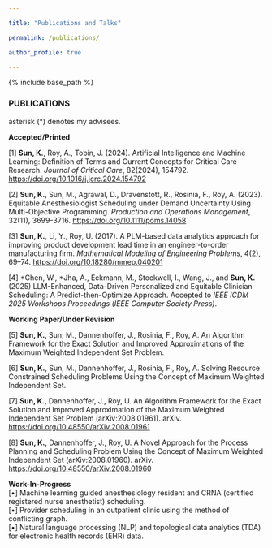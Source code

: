 ```yaml
---

title: "Publications and Talks"

permalink: /publications/

author_profile: true

---
```



{% include base_path %}



<H3>PUBLICATIONS</H3>

asterisk (*) denotes my advisees.

**Accepted/Printed**

[1] **Sun, K.**, Roy, A., Tobin, J. (2024). Artificial Intelligence and Machine Learning:
Definition of Terms and Current Concepts for Critical Care Research. *Journal of Critical Care*, 82(2024), 154792. 
<a href="https://doi.org/10.1016/j.jcrc.2024.154792">https://doi.org/10.1016/j.jcrc.2024.154792</a>

[2] **Sun, K.**, Sun, M., Agrawal, D., Dravenstott, R., Rosinia, F., Roy, A. (2023). Equitable Anesthesiologist 
Scheduling under Demand Uncertainty Using Multi-Objective Programming. *Production and Operations Management*, 
32(11), 3699-3716. 
<a href="https://onlinelibrary.wiley.com/doi/10.1111/poms.14058">https://doi.org/10.1111/poms.14058</a>

[3] <b>Sun, K.</b>, Li, Y., Roy, U. (2017). A PLM-based data analytics approach for
improving product development lead time in an engineer-to-order manufacturing firm.
*Mathematical Modeling of Engineering Problems*, 4(2), 69–74. 
<a href="https://www.iieta.org/journals/mmep/paper/10.18280/mmep.040201">https://doi.org/10.18280/mmep.040201</a>

[4] &#42;Chen, W., &#42;Jha, A., Eckmann, M., Stockwell, I., Wang, J., and **Sun, K.** (2025) LLM-Enhanced, Data-Driven Personalized and Equitable Clinician Scheduling: A Predict-then-Optimize Approach. 
Accepted to *IEEE ICDM 2025 Workshops Proceedings (IEEE Computer Society Press)*.


[//]: # (**Submitted**)
[//]: # ([-To be updated-])

**Working Paper/Under Revision**

[5] **Sun, K.**, Sun, M., Dannenhoffer, J., Rosinia, F., Roy, A. An Algorithm Framework for the Exact Solution and
Improved Approximations of the Maximum Weighted Independent Set Problem.

[//]: # (Target: *INFORMS Journal on Computing*.)

[6] **Sun, K.**, Sun, M., Dannenhoffer, J., Rosinia, F., Roy, A. Solving Resource Constrained Scheduling Problems Using 
the Concept of Maximum Weighted Independent Set.

[//]: # (Target: *INFORMS Journal on Computing*.)

[7] **Sun, K.**, Dannenhoffer, J., Roy, U. An Algorithm Framework for the Exact
Solution and Improved Approximation of the Maximum Weighted Independent Set Problem (arXiv:2008.01961). arXiv. <a href="https://doi.org/10.48550/arXiv.2008.01961">https://doi.org/10.48550/arXiv.2008.01961</a>

[8] **Sun, K.**, Dannenhoffer, J., Roy, U. A Novel Approach for the Process
Planning and Scheduling Problem Using the Concept of Maximum Weighted Independent
Set (arXiv:2008.01960). arXiv. <a href="https://doi.org/10.48550/arXiv.2008.01960">https://doi.org/10.48550/arXiv.2008.01960</a>

**Work-In-Progress**\
[•] Machine learning guided anesthesiology resident and CRNA (certified registered nurse anesthetist) scheduling.\
[•] Provider scheduling in an outpatient clinic using the method of conflicting graph.\
[•] Natural language processing (NLP) and topological data analytics (TDA) for
electronic health records (EHR) data.



[//]: # (<H3>SELECTED PRESENTATIONS</H3>)

[//]: # ("**Equitable Anesthesiologist Scheduling under Demand Uncertainty Using Multi-Objective Programming**")

[//]: # (- 2023 INFORMS Annual Meeting, October 18th, 2023)

[//]: # (- Podium Presentation, at 9th annual San Antonio Military Health and Universities Research Forum &#40;SURF&#41;, June 15th, 2023)

[//]: # (- Production and Operations Management Society &#40;POMS&#41;, 33rd Annual Conference, May 23rd, 2023)

[//]: # (- Los Datos Conference 2023, UTSA School of Data Science, April 20th, 2023)

[//]: # (- 2022 INFORMS Annual Meeting, October 16th, 2022)

[//]: # (- 10th Annual San Antonio Postdoctoral Research Forum at UTHealthSA, September 20th, 2022)

[//]: # (- 32nd Annual POMS Conference, April 22nd, 2022)

[//]: # (- Seminar, Department of Management Science and Statistics at UTSA, April 22nd, 2022)

[//]: # (- 2022 Research Symposium at UTHealthSA, April 18th, 2022)

[//]: # ()
[//]: # ("**Optimal Physician Scheduling Solution Using the Method of Maximum Weighted Independent Set &#40;MWIS&#41;**")

[//]: # (- 32nd Annual POMS Conference, April 22nd, 2022)

[//]: # ()
[//]: # ("**Optimal and Equitable Staffing Solutions for Anesthesiologist Scheduling**")

[//]: # (- 2021 INFORMS Annual Meeting, October 27th, 2021)

[//]: # (- 31st Annual POMS Conference, April 30th - May 5th, 2021)

[//]: # ()
[//]: # ("**An Integrated Optimal and Equitable Staffing Solution for Anesthesia Scheduling**")

[//]: # (- 2021 American Association of Clinical Directors &#40;AACD&#41; Perioperative Leadership Summit, March 19th, 2021)

[//]: # ()
[//]: # ("**Developing a Visual Analytics Tool for Engineering Tasks Assignment for Small and Medium-sized Manufacturing Firm**")

[//]: # (- 2019 Engineering and Computer Science &#40;ECS&#41; Research Day, March 19th, 2019)

[//]: # ()
[//]: # ("**Aras Innovator in Engineering Education and Research**")

[//]: # (- Invited Presentation, Aras Community Event &#40;ACE&#41; US 2018, Premier PLM conference by Aras Innovator, March 21st, 2018)